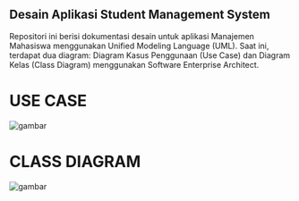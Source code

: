 ## Desain Aplikasi Student Management System
Repositori ini berisi dokumentasi desain untuk aplikasi Manajemen Mahasiswa menggunakan Unified Modeling Language (UML). Saat ini, terdapat dua diagram: Diagram Kasus Penggunaan (Use Case) dan Diagram Kelas (Class Diagram) menggunakan Software Enterprise Architect.

# USE CASE
![gambar](https://github.com/inotechno/perancangan-sms/assets/151206616/e6317067-0b43-4685-a05c-6bd35ac6aca7)

# CLASS DIAGRAM
![gambar](https://github.com/inotechno/perancangan-sms/assets/151206616/f61302af-1040-4524-8bcb-b8c84ad323da)
